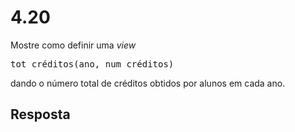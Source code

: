 # 4.20

Mostre como definir uma $view$

<pre>tot_créditos(ano, num_créditos)</pre>

dando o número total de créditos obtidos por alunos em cada ano.

## Resposta
